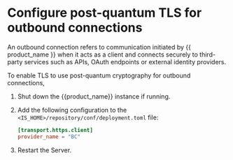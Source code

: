 # Configure post-quantum TLS for outbound connections

An outbound connection refers to communication initiated by {{ product_name }} when it acts as a client and connects securely to third-party services such as APIs, OAuth endpoints or external identity providers.

To enable TLS to use post-quantum cryptography for outbound connections,

1. Shut down the {{product_name}} instance if running.

2. Add the following configuration to the `<IS_HOME>/repository/conf/deployment.toml` file:

    ```toml
    [transport.https.client]
    provider_name = "BC"
    ```

3. Restart the Server.
